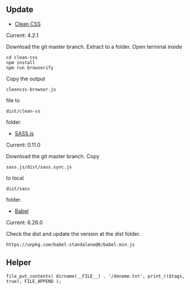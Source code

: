 ## Update

* [Clean CSS](https://github.com/jakubpawlowicz/clean-css)

Current: 4.2.1

Download the git master branch. Extract to a folder. Open terminal inside

```
cd clean-css
npm install
npm run browserify
```

Copy the output
```
cleancss-browser.js
```
file to
```
dist/clean-ss
```
folder.

* [SASS.js](https://github.com/medialize/sass.js/)

Current: 0.11.0

Download the git master branch. Copy
```
sass.js/dist/sass.sync.js
```
to local
```
dist/sass
```
folder.

* [Babel](https://github.com/babel/babel-standalone)

Current: 6.26.0

Check the dist and update the version at the dist folder.
```
https://unpkg.com/babel-standalone@6/babel.min.js
```

## Helper

```
file_put_contents( dirname(__FILE__) . '/deneme.txt', print_r($tags, true), FILE_APPEND );
```